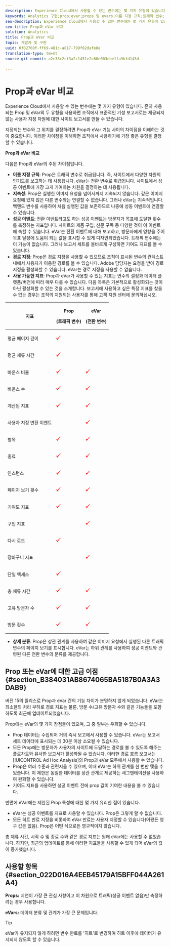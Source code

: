```yaml
---
description: Experience Cloud에서 사용할 수 있는 변수에는 몇 가지 유형이 있습니다. 흔히 사용되는 Prop 및 eVar의 두 유형을 사용하면 조직에서 표준적인 기성 보고서로는 제공되지 않는 사용자 지정 차원에 대한 사이트 보고서를 만들 수 있습니다.
keywords: Analytics 구현;prop;evar;props 및 evars;이름 지정 규칙;트래픽 변수;지속성;성공 이벤트;경로 지정
seo-description: Experience Cloud에서 사용할 수 있는 변수에는 몇 가지 유형이 있습니다. 흔히 사용되는 Prop 및 eVar의 두 유형을 사용하면 조직에서 표준적인 기성 보고서로는 제공되지 않는 사용자 지정 차원에 대한 사이트 보고서를 만들 수 있습니다.
seo-title: Prop과 eVar 비교
solution: Analytics
title: Prop과 eVar 비교
topic: 개발자 및 구현
uuid: 0f02760f-ff69-481c-a817-799f02dafe8e
translation-type: tm+mt
source-git-commit: a2c38c2cf3a2c1451e2c60e003ebe1fa9bfd145d

---
```



# Prop과 eVar 비교

Experience Cloud에서 사용할 수 있는 변수에는 몇 가지 유형이 있습니다. 흔히 사용되는 Prop 및 eVar의 두 유형을 사용하면 조직에서 표준적인 기성 보고서로는 제공되지 않는 사용자 지정 차원에 대한 사이트 보고서를 만들 수 있습니다.

지정되는 변수와 그 위치를 결정하려면 Prop과 eVar 기능 사이의 차이점을 이해하는 것이 중요합니다. 이러한 차이점을 이해하면 조직에서 사용하기에 가장 좋은 유형을 결정할 수 있습니다.

**Prop과 eVar 비교**

다음은 Prop과 eVar의 주된 차이점입니다.

* **이름 지정 규칙**: Prop은 트래픽 변수로 취급됩니다. 즉, 사이트에서 다양한 차원의 인기도를 보고하는 데 사용됩니다. eVar는 전환 변수로 취급됩니다. 사이트에서 성공 이벤트에 가장 크게 기여하는 차원을 결정하는 데 사용됩니다.
* **지속성**: Prop은 실행한 이미지 요청을 넘어서까지 지속되지 않습니다. 같은 이미지 요청에 있지 않은 다른 변수와는 연결할 수 없습니다. 그러나 eVar는 지속적입니다. 백엔드 변수를 사용하여 처음 실행된 값을 보존하므로 나중에 성동 이벤트에 연결할 수 있습니다.
* **성공 이벤트**: 전환 이벤트라고도 하는 성공 이벤트는 방문자가 목표에 도달한 횟수를 측정하는 지표입니다. 사이트의 제품 구입, 신문 구독 등 다양한 것이 이 이벤트에 속할 수 있습니다. eVar는 전환 이벤트에 대해 보고하고, 방문자에게 영향을 주어 목표 달성에 도움이 되는 값을 표시할 수 있게 디자인되었습니다. 트래픽 변수에는 이 기능이 없습니다. 그러나 보고서 세트를 올바르게 구성하면 기여도 지표를 볼 수 있습니다.
* **경로 지정**: Prop은 경로 지정을 사용할 수 있으므로 조직이 표시된 변수의 컨텍스트 내에서 사용자가 이용한 경로를 볼 수 있습니다. Adobe 담당자는 요청을 받아 경로 지정을 활성화할 수 있습니다. eVar는 경로 지정을 사용할 수 없습니다.
* **사용 가능한 지표**: Prop과 eVar가 사용할 수 있는 지표는 변수의 설정과 데이터 플랫폼/버전에 따라 매우 다를 수 있습니다. 다음 목록은 기본적으로 활성화되는 것이 아닌 활성화할 수 있는 것을 소개합니다. 보고서에 사용하고 싶은 특정 지표를 찾을 수 없는 경우는 조직의 지원되는 사용자를 통해 고객 지원 센터에 문의하십시오.

<table id="table_FB963F60857A4AD79562324FB6F4B6A9"> 
 <thead> 
  <tr> 
   <th colname="col1" class="entry"> <p>지표 </p> </th> 
   <th colname="col2" class="entry"> <p>Prop </p> <p>(트래픽 변수) </p> </th> 
   <th colname="col3" class="entry"> <p>eVar </p> <p>(전환 변수) </p> </th> 
  </tr>
 </thead>
 <tbody> 
  <tr> 
   <td colname="col1"> <p>평균 페이지 깊이 </p> </td> 
   <td colname="col2"> <p><img  src="assets/check-mark.png" id="image_165C1BF1574247CEA9190ADCABF79D69" /> </p> </td> 
   <td colname="col3"> </td> 
  </tr> 
  <tr> 
   <td colname="col1"> <p>평균 체류 시간 </p> </td> 
   <td colname="col2"> <p><img  src="assets/check-mark.png" id="image_9F0F396E11B442959EC3E5D4D508496D" /> </p> </td> 
   <td colname="col3"> </td> 
  </tr> 
  <tr> 
   <td colname="col1"> <p>바운스 비율 </p> </td> 
   <td colname="col2"> <p><img  src="assets/check-mark.png" id="image_A268EAF747EA45F8A6A93A1B66667A06" /> </p> </td> 
   <td colname="col3"> <p><img  src="assets/check-mark.png" id="image_09D486144CEA4293A505DCA3F90B82EC" /> </p> </td> 
  </tr> 
  <tr> 
   <td colname="col1"> <p>바운스 수 </p> </td> 
   <td colname="col2"> <p><img  src="assets/check-mark.png" id="image_471A02B78FD842BB97ED3FF4A5908B03" /> </p> </td> 
   <td colname="col3"> <p><img  src="assets/check-mark.png" id="image_D2F11B5687484D9EBF6D1DEB3F303A20" /> </p> </td> 
  </tr> 
  <tr> 
   <td colname="col1"> <p>계산된 지표 </p> </td> 
   <td colname="col2"> <p><img  src="assets/check-mark.png" id="image_7FAB1CF2ACC44D9198C648D3FC9E52D9" /> </p> </td> 
   <td colname="col3"> <p><img  src="assets/check-mark.png" id="image_8BCC2EE92CC04778809D1BD48D2623D7" /> </p> </td> 
  </tr> 
  <tr> 
   <td colname="col1"> <p>사용자 지정 변환 이벤트 </p> </td> 
   <td colname="col2"> </td> 
   <td colname="col3"> <p><img  src="assets/check-mark.png" id="image_D75C764B83AE4491A7E68C459FED1300" /> </p> </td> 
  </tr> 
  <tr> 
   <td colname="col1"> <p>항목 </p> </td> 
   <td colname="col2"> <p><img  src="assets/check-mark.png" id="image_E9A1FCDFCB924D75ABFAEBD5570D4EE0" /> </p> </td> 
   <td colname="col3"> <p><img  src="assets/check-mark.png" id="image_F5E57974B5A64F3FA3A145428420EB23" /> </p> </td> 
  </tr> 
  <tr> 
   <td colname="col1"> <p>종료 </p> </td> 
   <td colname="col2"> <p><img  src="assets/check-mark.png" id="image_BE343F94EAD74D54B6ABC80E8A76A9BD" /> </p> </td> 
   <td colname="col3"> <p><img  src="assets/check-mark.png" id="image_3183B2BB62C24B048EDED3295F2BEC85" /> </p> </td> 
  </tr> 
  <tr> 
   <td colname="col1"> <p>인스턴스 </p> </td> 
   <td colname="col2"> <p><img  src="assets/check-mark.png" id="image_8733F5AC189E43DAA8D1847416EA68C8" /> </p> </td> 
   <td colname="col3"> <p><img  src="assets/check-mark.png" id="image_B10AB2898F3D4EBA947FADB27B118143" /> </p> </td> 
  </tr> 
  <tr> 
   <td colname="col1"> <p>페이지 보기 횟수 </p> </td> 
   <td colname="col2"> <p><img  src="assets/check-mark.png" id="image_8BD2B23FBDA64A648BED40A2993F7C1C" /> </p> </td> 
   <td colname="col3"> <p><img  src="assets/check-mark.png" id="image_CBDFD74340FA4973847033C1F956F0AC" /> </p> </td> 
  </tr> 
  <tr> 
   <td colname="col1"> <p>기여도 지표 </p> </td> 
   <td colname="col2"> <p><img  src="assets/check-mark.png" id="image_E63F978830FB46809E62654F37C4C182" /> </p> </td> 
   <td colname="col3"> <p><img  src="assets/check-mark.png" id="image_6AB756A4598F4452887D29AD4971985A" /> </p> </td> 
  </tr> 
  <tr> 
   <td colname="col1"> <p>구입 지표 </p> </td> 
   <td colname="col2"> </td> 
   <td colname="col3"> <p><img  src="assets/check-mark.png" id="image_8F8AB7CD02764245BA73CA1E6B69BAE1" /> </p> </td> 
  </tr> 
  <tr> 
   <td colname="col1"> <p>다시 로드 </p> </td> 
   <td colname="col2"> <p><img  src="assets/check-mark.png" id="image_FBE0C84E01004937B7B408198A33A9E7" /> </p> </td> 
   <td colname="col3"> </td> 
  </tr> 
  <tr> 
   <td colname="col1"> <p>장바구니 지표 </p> </td> 
   <td colname="col2"> </td> 
   <td colname="col3"> <p><img  src="assets/check-mark.png" id="image_123993465D734EABB311730ED03263F6" /> </p> </td> 
  </tr> 
  <tr> 
   <td colname="col1"> <p>단일 액세스 </p> </td> 
   <td colname="col2"> <p><img  src="assets/check-mark.png" id="image_038C6991E3F341B18E7A355D17C88895" /> </p> </td> 
   <td colname="col3"> </td> 
  </tr> 
  <tr> 
   <td colname="col1"> <p>총 체류 시간 </p> </td> 
   <td colname="col2"> <p><img  src="assets/check-mark.png" id="image_090587D29F1649319033D5A15B34B138" /> </p> </td> 
   <td colname="col3"> <p><img  src="assets/check-mark.png" id="image_841DF09FD32A44B1B1B876F4E0CE29AC" /> </p> </td> 
  </tr> 
  <tr> 
   <td colname="col1"> <p>고유 방문자 수 </p> </td> 
   <td colname="col2"> <p><img  src="assets/check-mark.png" id="image_38556E6A43B04E2E8A01855452D30A83" /> </p> </td> 
   <td colname="col3"> <p><img  src="assets/check-mark.png" id="image_F5D4BDE1AA9C4C58A6402418390EEC52" /> </p> </td> 
  </tr> 
  <tr> 
   <td colname="col1"> <p>방문 횟수 </p> </td> 
   <td colname="col2"> <p><img  src="assets/check-mark.png" id="image_017BB279C5824028870360A5D4D27556" /> </p> </td> 
   <td colname="col3"> <p><img  src="assets/check-mark.png" id="image_2832E346D220429DA643B908EC10260D" /> </p> </td> 
  </tr> 
 </tbody> 
</table>

* **상세 분류**: Prop은 상관 관계를 사용하여 같은 이미지 요청에서 실행된 다른 트래픽 변수의 페이지 보기를 표시합니다. eVar는 하위 관계를 사용하여 성공 이벤트와 관련된 다른 전환 변수의 분류를 제공합니다.

## Prop 또는 eVar에 대한 고급 이점 {#section_B384031AB8674065BA5187B0A3A3DAB9}

버전 15의 릴리스로 Prop과 eVar 간의 기능 차이가 분명하지 않게 되었습니다. eVar는 최소한의 처리 부하로 경로 지표는 물론, 방문 수/고유 방문자 수와 같은 기능들을 포함하도록 최근에 업데이트되었습니다.

Prop에는 eVar의 몇 가지 장점들이 있으며, 그 중 일부는 우회할 수 있습니다.

* Prop 데이터는 수집되어 거의 즉시 보고에서 사용할 수 있습니다. eVar는 보고서 세트 데이터에 표시되는 데 30분 이상 소요될 수 있습니다.
* 모든 Prop에는 방문자가 사용자의 사이트에 도달하는 경로를 볼 수 있도록 해주는 플로차트와 유사한 보고서가 활성화될 수 있습니다. 이러한 경로 흐름 보고서는 [!UICONTROL Ad Hoc Analysis]의 Prop과 eVar 모두에서 사용할 수 있습니다.
* Prop은 여러 수준과 관련지을 수 있으며, 이때 eVar는 하위 관계를 한 번만 맺을 수 있습니다. 이 제한은 동일한 데이터를 상관 관계로 제공하는 세그멘테이션을 사용하여 완화할 수 있습니다.
* 기여도 지표를 사용하면 성공 이벤트 전에 prop 값이 기여한 내용을 볼 수 있습니다.

반면에 eVar에는 제한된 Prop 특성에 대한 몇 가지 유리한 점이 있습니다.

* eVar는 성공 이벤트를 지표로 사용할 수 있습니다. Prop은 그렇게 할 수 없습니다.
* 모든 히트 만료 지정을 비롯하여 eVar 만료는 사용자 지정할 수 있습니다(어쨌든 영구 값은 없음). Prop은 어떤 식으로든 영구적이지 않습니다.

총 체류 시간, 시작 수 및 종료 수와 같은 경로 지표는 원래 eVar에는 사용할 수 없었습니다. 하지만, 최근의 업데이트를 통해 이러한 지표들을 사용할 수 있게 되어 eVar의 값이 증가했습니다.

## 사용할 항목 {#section_022D016A4EEB45179A15BFF044A261A4}

**Props:** 지연이 가장 큰 관심 사항이고 이 차원으로 트래픽(성공 이벤트 없음)만 측정하려는 경우 사용합니다.

**eVars:** 데이터 분류 및 관계가 가장 큰 문제입니다.

>[!TIP]
>
>eVar가 유지되지 않게 하려면 변수 만료를 '히트'로 변경하여 히트 이후에 데이터가 유지되지 않도록 할 수 있습니다.

